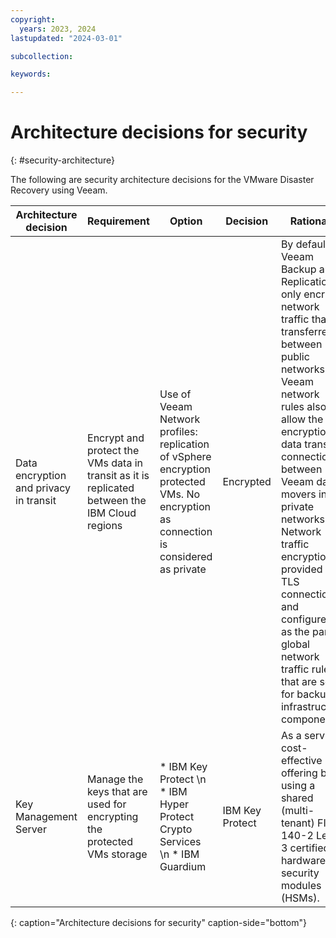 ```yaml
---
copyright:
  years: 2023, 2024
lastupdated: "2024-03-01"

subcollection: 

keywords:

---
```


# Architecture decisions for security
{: #security-architecture}

The following are security architecture decisions for the VMware Disaster Recovery using Veeam.

| Architecture decision         | Requirement                                                                              | Option                                                                                                                         | Decision    | Rationale                                                                                                                                                                                                                                                                                                                                                                                              |
|------------------------------------|-------------------------------------------------------------------------------------------------|------------------------------------------------------------------------------------------------------------------------------------|-----------------|------------------------------------------------------------------------------------------------------------------------------------------------------------------------------------------------------------------------------------------------------------------------------------------------------------------------------------------------------------------------------------------------------------|
| Data encryption and privacy in transit | Encrypt and protect the VMs data in transit as it is replicated between the IBM Cloud regions | Use of Veeam Network profiles: replication of vSphere encryption protected VMs. No encryption as connection is considered as private | Encrypted       | By default, Veeam Backup and Replication only encrypt network traffic that is transferred between public networks. Veeam network rules also allow the encryption of data transfer connections between Veeam data movers in private networks. Network traffic encryption is provided by TLS connection and configured as the part of global network traffic rules that are set for backup infrastructure components. |
| Key Management Server              | Manage the keys that are used for encrypting the protected VMs storage                                   | * IBM Key Protect \n * IBM Hyper Protect Crypto Services \n * IBM Guardium                                                                     | IBM Key Protect | As a service, cost-effective offering by using a shared (multi-tenant) FIPS 140-2 Level 3 certified hardware security modules (HSMs).                                                                                                                                                                                                                                                                          |
{: caption="Architecture decisions for security" caption-side="bottom"}
